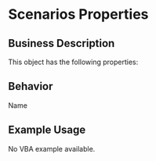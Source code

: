 # Scenarios Properties

## Business Description
This object has the following properties:

## Behavior
Name

## Example Usage
No VBA example available.